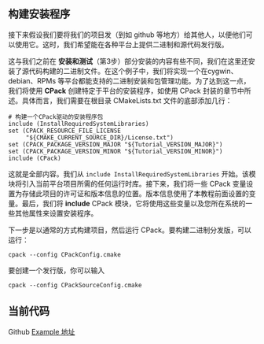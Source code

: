 ## 构建安装程序

接下来假设我们要将我们的项目发（到如 github 等地方）给其他人，以便他们可以使用它。这时，我们希望能在各种平台上提供二进制和源代码发行版。

这与我们之前在 **安装和测试**（第3步）部分安装的内容有些不同，我们在这里还安装了源代码构建的二进制文件。在这个例子中，我们将实现一个在cygwin、debian、RPMs 等平台都能支持的二进制安装和包管理功能。为了达到这一点，我们将使用 **CPack** 创建特定于平台的安装程序，如使用 CPack 封装的章节中所述。具体而言，我们需要在根目录 CMakeLists.txt 文件的底部添加几行：

```
# 构建一个CPack驱动的安装程序包
include (InstallRequiredSystemLibraries)
set (CPACK_RESOURCE_FILE_LICENSE  
     "${CMAKE_CURRENT_SOURCE_DIR}/License.txt")
set (CPACK_PACKAGE_VERSION_MAJOR "${Tutorial_VERSION_MAJOR}")
set (CPACK_PACKAGE_VERSION_MINOR "${Tutorial_VERSION_MINOR}")
include (CPack)
```

这就是全部内容。我们从 `include InstallRequiredSystemLibraries` 开始。该模块将引入当前平台项目所需的任何运行时库。接下来，我们将一些 CPack 变量设置为存储此项目的许可证和版本信息的位置。版本信息使用了本教程前面设置的变量。最后，我们将 **include** CPack 模块，它将使用这些变量以及您所在系统的一些其他属性来设置安装程序。

下一步是以通常的方式构建项目，然后运行 CPack。要构建二进制分发版，可以运行：

```
cpack --config CPackConfig.cmake
```

要创建一个发行版，你可以输入

```
cpack --config CPackSourceConfig.cmake
```

## 当前代码

Github [Example 地址](https://github.com/Lellansin/cmake-tutorial-cn/tree/master/example)
